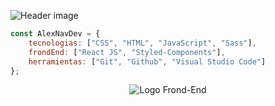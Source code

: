 ![Header image](https://user-images.githubusercontent.com/88694516/193515166-b7e8f60a-df3d-4261-8f71-a8f0608c6929.png)

```JavaScript
const AlexNavDev = {
    tecnologias: ["CSS", "HTML", "JavaScript", "Sass"],
    frondEnd: ["React JS", "Styled-Components"],
    herramientas: ["Git", "Github", "Visual Studio Code"]
};
```
<p align="center">
 <img src="https://user-images.githubusercontent.com/88694516/193506545-607e0b34-838d-42b1-aecc-9b817373033d.gif" alt="Logo Frond-End" />
</p>

<!--
**AlexNavDev/AlexNavDev** is a ✨ _special_ ✨ repository because its `README.md` (this file) appears on your GitHub profile.

Here are some ideas to get you started:

- 🔭 I’m currently working on ...
- 🌱 I’m currently learning ...
- 👯 I’m looking to collaborate on ...
- 🤔 I’m looking for help with ...
- 💬 Ask me about ...
- 📫 How to reach me: ...
- 😄 Pronouns: ...
- ⚡ Fun fact: ...
-->
